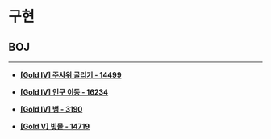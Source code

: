 # 구현

## BOJ

<hr>

- __[[Gold IV] 주사위 굴리기 - 14499](./14499. 주사위 굴리기/)__

- __[[Gold IV] 인구 이동 - 16234](./16234. 인구 이동/)__

- __[[Gold IV] 뱀 - 3190](./3190. 뱀/)__

- __[[Gold V] 빗물 - 14719](./14719. 빗물)__
